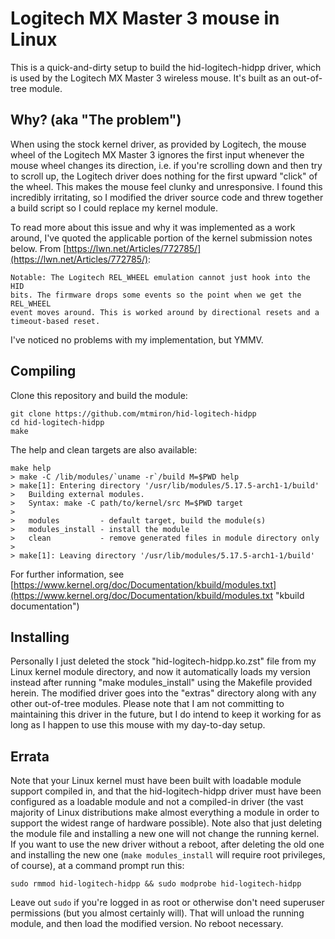 # Logitech MX Master 3 mouse in Linux
This is a quick-and-dirty setup to build the hid-logitech-hidpp driver, which is used by the Logitech MX Master 3 wireless mouse.  It's built as an out-of-tree module.

## Why? (aka "The problem")
When using the stock kernel driver, as provided by Logitech, the mouse wheel of the Logitech MX Master 3 ignores the first input whenever the mouse wheel changes its direction, i.e. if you're scrolling down and then try to scroll up, the Logitech driver does nothing for the first upward "click" of the wheel.  This makes the mouse feel clunky and unresponsive.  I found this incredibly irritating, so I modified the driver source code and threw together a build script so I could replace my kernel module.

To read more about this issue and why it was implemented as a work around, I've quoted the applicable portion of the kernel submission notes below.  From [https://lwn.net/Articles/772785/](https://lwn.net/Articles/772785/):

```
Notable: The Logitech REL_WHEEL emulation cannot just hook into the HID
bits. The firmware drops some events so the point when we get the REL_WHEEL
event moves around. This is worked around by directional resets and a
timeout-based reset.
```

I've noticed no problems with my implementation, but YMMV.


## Compiling
Clone this repository and build the module:
```
git clone https://github.com/mtmiron/hid-logitech-hidpp
cd hid-logitech-hidpp
make
```

The help and clean targets are also available:
```
make help
> make -C /lib/modules/`uname -r`/build M=$PWD help
> make[1]: Entering directory '/usr/lib/modules/5.17.5-arch1-1/build'
>   Building external modules.
>   Syntax: make -C path/to/kernel/src M=$PWD target
>
>   modules         - default target, build the module(s)
>   modules_install - install the module
>   clean           - remove generated files in module directory only
>
> make[1]: Leaving directory '/usr/lib/modules/5.17.5-arch1-1/build'
```


For further information, see [https://www.kernel.org/doc/Documentation/kbuild/modules.txt](https://www.kernel.org/doc/Documentation/kbuild/modules.txt "kbuild documentation")

## Installing
Personally I just deleted the stock "hid-logitech-hidpp.ko.zst" file from my Linux kernel module directory, and now it automatically loads my version instead after running "make modules_install" using the Makefile provided herein.  The modified driver goes into the "extras" directory along with any other out-of-tree modules.  Please note that I am not committing to maintaining this driver in the future, but I do intend to keep it working for as long as I happen to use this mouse with my day-to-day setup.

## Errata
Note that your Linux kernel must have been built with loadable module support compiled in, and that the hid-logitech-hidpp driver must have been configured as a loadable module and not a compiled-in driver (the vast majority of Linux distributions make almost everything a module in order to support the widest range of hardware possible).  Note also that just deleting the module file and installing a new one will not change the running kernel.  If you want to use the new driver without a reboot, after deleting the old one and installing the new one (`make modules_install` will require root privileges, of course), at a command prompt run this:

```
sudo rmmod hid-logitech-hidpp && sudo modprobe hid-logitech-hidpp
```

Leave out `sudo` if you're logged in as root or otherwise don't need superuser permissions (but you almost certainly will).  That will unload the running module, and then load the modified version.  No reboot necessary.

